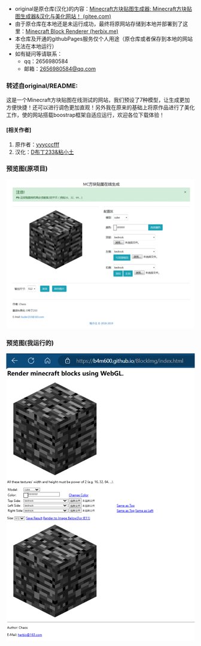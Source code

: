 - original是原仓库(汉化)的内容：[Minecraft方块贴图生成器: Minecraft方块贴图生成器&汉化与美化网站！ (gitee.com)](https://gitee.com/Clay_for_Web/blockimg)
- 由于原仓库在本地还是未运行成功，最终将原网站存储到本地并部署到了这里：[Minecraft Block Renderer (herbix.me)](http://static.herbix.me/blockRenderer/)
- 本仓库及开通的githubPages服务仅个人用途（原仓库或者保存到本地的网站无法在本地运行）
- 如有疑问等请联系：
  - qq：2656980584
  - 邮箱：2656980584@qq.com

### 转述自original/README:

这是一个Minecraft方块贴图在线测试的网站，我们预设了7种模型，让生成更加方便快捷！还可以进行调色更加直观！另外我在原来的基础上将原作品进行了美化工作，使的网站搭载boostrap框架自适应运行，欢迎各位下载体验！

#### [相关作者]

1. 原作者：[yyycccfff](http://www.mcbbs.net/forum.php?mod=viewthread&tid=273643&extra=page%3D1%26filter%3Dtypeid%26typeid%3D96)
2. 汉化：[D布丁233&粘小土](http://www.nianxiaotu.com/)

### 预览图(原项目)

![PreviewRAW](\preview\PreviewRAW.png)

### 预览图(我运行的)

![PreviewMine](\preview\PreviewMine.png)
